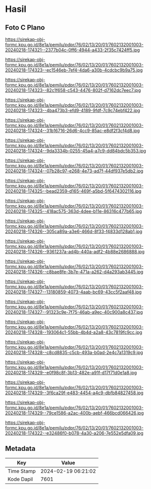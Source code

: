 # Hasil

## Foto C Plano

https://sirekap-obj-formc.kpu.go.id/8e1a/pemilu/pdpr/76/02/13/20/01/7602132001003-20240218-174321--2377b04c-0ff6-4944-a433-2f35c7424ff5.jpg

https://sirekap-obj-formc.kpu.go.id/8e1a/pemilu/pdpr/76/02/13/20/01/7602132001003-20240218-174323--ec1546eb-7ef4-4da6-a30b-4cdcbc9b9a75.jpg

https://sirekap-obj-formc.kpu.go.id/8e1a/pemilu/pdpr/76/02/13/20/01/7602132001003-20240218-174323--82c1f658-c543-4476-802f-d7162dc7eec7.jpg

https://sirekap-obj-formc.kpu.go.id/8e1a/pemilu/pdpr/76/02/13/20/01/7602132001003-20240218-174323--4ba473b3-efd9-4189-9fdf-7c9c74ebf422.jpg

https://sirekap-obj-formc.kpu.go.id/8e1a/pemilu/pdpr/76/02/13/20/01/7602132001003-20240218-174324--31b16716-26d6-4cc9-85ac-e8df2f3cf4d8.jpg

https://sirekap-obj-formc.kpu.go.id/8e1a/pemilu/pdpr/76/02/13/20/01/7602132001003-20240218-174324--9da3334b-0255-45a4-a7c9-dd84bdc5b353.jpg

https://sirekap-obj-formc.kpu.go.id/8e1a/pemilu/pdpr/76/02/13/20/01/7602132001003-20240218-174324--07b28c97-e268-4e73-ad7f-44df937e5db2.jpg

https://sirekap-obj-formc.kpu.go.id/8e1a/pemilu/pdpr/76/02/13/20/01/7602132001003-20240218-174325--bead2359-d165-469f-a5bd-5f6474302116.jpg

https://sirekap-obj-formc.kpu.go.id/8e1a/pemilu/pdpr/76/02/13/20/01/7602132001003-20240218-174325--418ac575-363d-4dee-b11e-86316c477b65.jpg

https://sirekap-obj-formc.kpu.go.id/8e1a/pemilu/pdpr/76/02/13/20/01/7602132001003-20240218-174326--305ca89a-a3e6-466d-8f33-f4833d128ab1.jpg

https://sirekap-obj-formc.kpu.go.id/8e1a/pemilu/pdpr/76/02/13/20/01/7602132001003-20240218-174326--9361237a-ad4b-440a-adf2-4b88e2686888.jpg

https://sirekap-obj-formc.kpu.go.id/8e1a/pemilu/pdpr/76/02/13/20/01/7602132001003-20240218-174326--c8bae8fe-3b7e-471a-a262-d4a293ab3445.jpg

https://sirekap-obj-formc.kpu.go.id/8e1a/pemilu/pdpr/76/02/13/20/01/7602132001003-20240218-174327--13180859-4073-4aab-bc69-43cc5f2aaf48.jpg

https://sirekap-obj-formc.kpu.go.id/8e1a/pemilu/pdpr/76/02/13/20/01/7602132001003-20240218-174327--91323c9e-7f75-46ab-a9ec-40c900a8c437.jpg

https://sirekap-obj-formc.kpu.go.id/8e1a/pemilu/pdpr/76/02/13/20/01/7602132001003-20240218-174328--193064c1-55bb-4b4d-a2a8-43c7819fc9cc.jpg

https://sirekap-obj-formc.kpu.go.id/8e1a/pemilu/pdpr/76/02/13/20/01/7602132001003-20240218-174328--c8cd8835-c5cb-493a-b0ad-2e4c7a1319c9.jpg

https://sirekap-obj-formc.kpu.go.id/8e1a/pemilu/pdpr/76/02/13/20/01/7602132001003-20240218-174329--e0f98c8f-3b13-482e-a91f-d17f71d0e1a8.jpg

https://sirekap-obj-formc.kpu.go.id/8e1a/pemilu/pdpr/76/02/13/20/01/7602132001003-20240218-174329--3f6ca29f-e483-4454-a4c9-dbfb84827458.jpg

https://sirekap-obj-formc.kpu.go.id/8e1a/pemilu/pdpr/76/02/13/20/01/7602132001003-20240218-174329--79ce1586-a2ac-400b-aebf-466bcd066426.jpg

https://sirekap-obj-formc.kpu.go.id/8e1a/pemilu/pdpr/76/02/13/20/01/7602132001003-20240218-174322--e32486f0-b078-4a30-a206-7e552e5dfa09.jpg


## Metadata

| Key        | Value               |
| ---------- | ------------------- |
| Time Stamp | 2024-02-19 06:21:02 |
| Kode Dapil | 7601                |



